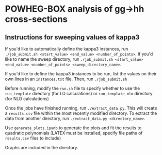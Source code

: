 # POWHEG-BOX analysis of gg→hh cross-sections

## Instructions for sweeping values of kappa3 

If you'd like to automatically define the kappa3 instances, run ``./job_submit.sh <start_value> <end_value> <number_of_points>``. If you'd like to name the sweep directory, run ``./job_submit.sh <start_value> <end_value> <number_of_points> <sweep_directory_name>``. 

If you'd like to define the kappa3 instances to be run, list the values on their own lines in an ``instances.txt`` file. Then, run ``./job_submit.sh``

Before running, modify the ``run.sh`` file to specify whether to use the ``run_template`` directory (for LO calculations) or ``run_template_nlo`` directory (for NLO calculations)

Once the jobs have finished running, run ``./extract_data.py``. This will create a ``results.csv`` file within the most recently modified directory. To extract the data from another directory, run ``./extract_data.py <directory_name>``. 

Use ``generate_plots.ipynb`` to generate the plots and fit the results to quadratic polynomials (LATEX must be installed, specify file paths of ``results.csv`` files to include)

Graphs are included in the directory. 
